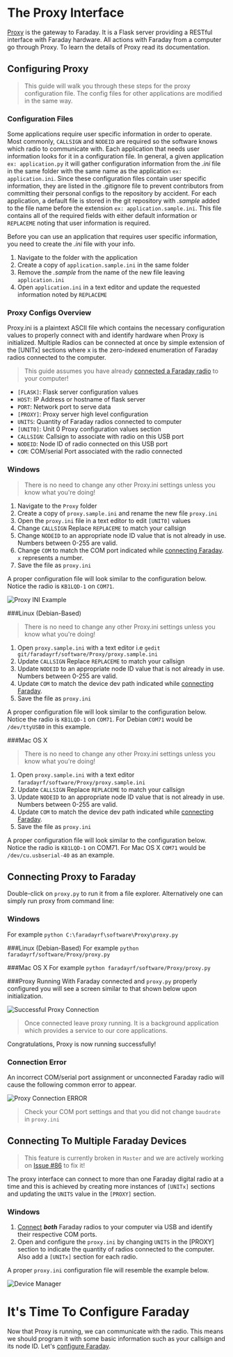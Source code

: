 
# The Proxy Interface

[Proxy](../../proxy) is the gateway to Faraday. It is a Flask server providing a RESTful interface with Faraday hardware. All actions with Faraday from a computer go through Proxy. To learn the details of Proxy read its documentation.

## Configuring Proxy
>This guide will walk you through these steps for the proxy configuration file.  The config files for other applications are modified in the same way.

### Configuration Files
Some applications require user specific information in order to operate. Most commonly, `CALLSIGN` and `NODEID` are required so the software knows which radio to communicate with. Each application that needs user information looks for it in a configuration file. In general, a given application `ex: application.py` it will gather configuration information from the *.ini* file in the same folder with the same name as the application `ex: application.ini`. Since these configuration files contain user specific information, they are listed in the .gitignore file to prevent contributors from committing their personal configs to the repository by accident. For each application, a default file is stored in the git repository  with *.sample* added to the file name before the extension `ex: application.sample.ini`. This file contains all of the required fields with either default information or `REPLACEME` noting that user information is required.
 
Before you can use an application that requires user specific information, you need to create the *.ini* file with your info.
 
 1. Navigate to the folder with the application
 2. Create a copy of `application.sample.ini` in the same folder
 3. Remove the *.sample* from the name of the new file leaving `application.ini`
 4. Open `application.ini` in a text editor and update the requested information noted by `REPLACEME`
 
### Proxy Configs Overview
Proxy.ini is a plaintext ASCII file which contains the necessary configuration values to properly connect with and identify hardware when Proxy is initialized. Multiple Radios can be connected at once by simple extension of the [UNITx] sections where x is the zero-indexed enumeration of Faraday radios connected to the computer.
 
>This guide assumes you have already [connected a Faraday radio](connecting-hardware.md) to your computer!
 
 * `[FLASK]`: Flask server configuration values
  * `HOST`: IP Address or hostname of flask server
  * `PORT`: Network port to serve data
 * `[PROXY]`: Proxy server high level configuration
  * `UNITS`: Quantity of Faraday radios connected to computer
 * `[UNIT0]`: Unit 0 Proxy configuration values section
  * `CALLSIGN`: Callsign to associate with radio on this USB port
  * `NODEID`: Node ID of radio connected on this USB port
  * `COM`: COM/serial Port associated with the radio connected
 
### Windows
 
> There is no need to change any other Proxy.ini settings unless you know what you're doing!
 
 1. Navigate to the `Proxy` folder
 2. Create a copy of `proxy.sample.ini` and rename the new file `proxy.ini`
 3. Open the `proxy.ini` file in a text editor to edit `[UNIT0]` values
 4. Change `CALLSIGN` Replace `REPLACEME` to match your callsign
 5. Change `NODEID` to an appropriate node ID value that is not already in use. Numbers between 0-255 are valid.
 6. Change `COM` to match the COM port indicated while [connecting Faraday](connecting-hardware.md). `x` represents a number.
 6. Save the file as `proxy.ini`
 
A proper configuration file will look similar to the configuration below. Notice the radio is `KB1LQD-1` on `COM71`.
 
![Proxy INI Example](images/Proxy-INI-Example.png "Proxy INI Example")
 
###Linux (Debian-Based)
 
> There is no need to change any other Proxy.ini settings unless you know what you're doing!
 
 1. Open `proxy.sample.ini` with a text editor i.e `gedit git/faradayrf/software/Proxy/proxy.sample.ini`
 2. Update `CALLSIGN` Replace `REPLACEME` to match your callsign
 3. Update `NODEID` to an appropriate node ID value that is not already in use. Numbers between 0-255 are valid.
 4. Update `COM` to match the device dev path indicated while [connecting Faraday](connecting-hardware.md).
 5. Save the file as `proxy.ini`
 
A proper configuration file will look similar to the configuration below. Notice the radio is `KB1LQD-1` on `COM71`. For Debian `COM71` would be `/dev/ttyUSB0` in this example.
 
###Mac OS X
 
> There is no need to change any other Proxy.ini settings unless you know what you're doing!
 
 1. Open `proxy.sample.ini` with a text editor `faradayrf/software/Proxy/proxy.sample.ini`
 2. Update `CALLSIGN` Replace `REPLACEME` to match your callsign
 3. Update `NODEID` to an appropriate node ID value that is not already in use. Numbers between 0-255 are valid.
 4. Update `COM` to match the device dev path indicated while [connecting Faraday](connecting-hardware.md).
 5. Save the file as `proxy.ini`
 
A proper configuration file will look similar to the configuration below. Notice the radio is `KB1LQD-1` on COM71. For Mac OS X `COM71` would be `/dev/cu.usbserial-40` as an example.

## Connecting Proxy to Faraday

Double-click on `proxy.py` to run it from a file explorer.
Alternatively one can simply run proxy from command line:

### Windows
For example `python C:\faradayrf\software\Proxy\proxy.py`

###Linux (Debian-Based)
For example `python faradayrf/software/Proxy/proxy.py`

###Mac OS X
For example `python faradayrf/software/Proxy/proxy.py`

###Proxy Running
With Faraday connected and `proxy.py` properly configured you will see a screen similar to that shown below upon initialization.

![Successful Proxy Connection](images/Proxy-Success-Connection.png "Successful Proxy Connection")

> Once connected leave proxy running. It is a background application which provides a service to our core applications.

Congratulations, Proxy is now running successfully!

### Connection Error

An incorrect COM/serial port assignment or unconnected Faraday radio will cause the following common error to appear.

![Proxy Connection ERROR](images/Proxy-Error-Connection.png "Proxy Connection ERROR")

> Check your COM port settings and that you did not change `baudrate` in `proxy.ini`

## Connecting To Multiple Faraday Devices

> This feature is currently broken in `Master` and we are actively working on [Issue #86](https://github.com/FaradayRF/Faraday-Software/issues/86) to fix it!

The proxy interface can connect to more than one Faraday digital radio at a time and this is achieved by creating more instances of `[UNITx]` sections and updating the `UNITS` value in the `[PROXY]` section.

### Windows
 1. [Connect](connecting-hardware.md) ***both*** Faraday radios to your computer via USB and identify their respective COM ports. 
 2. Open and configure the `proxy.ini` by changing `UNITS` in the [PROXY] section to indicate the quantity of radios connected to the computer. Also add a `[UNITx]` section for each radio.

A proper ```proxy.ini``` configuration file will resemble the example below.

![Device Manager](images/Proxy-INI-Example-Multiple-Units.png "Device Manager")

# It's Time To Configure Faraday
Now that Proxy is running, we can communicate with the radio. This means we should program it with some basic information such as your callsign and its node ID. Let's [configure Faraday](configuring-faraday.md).

